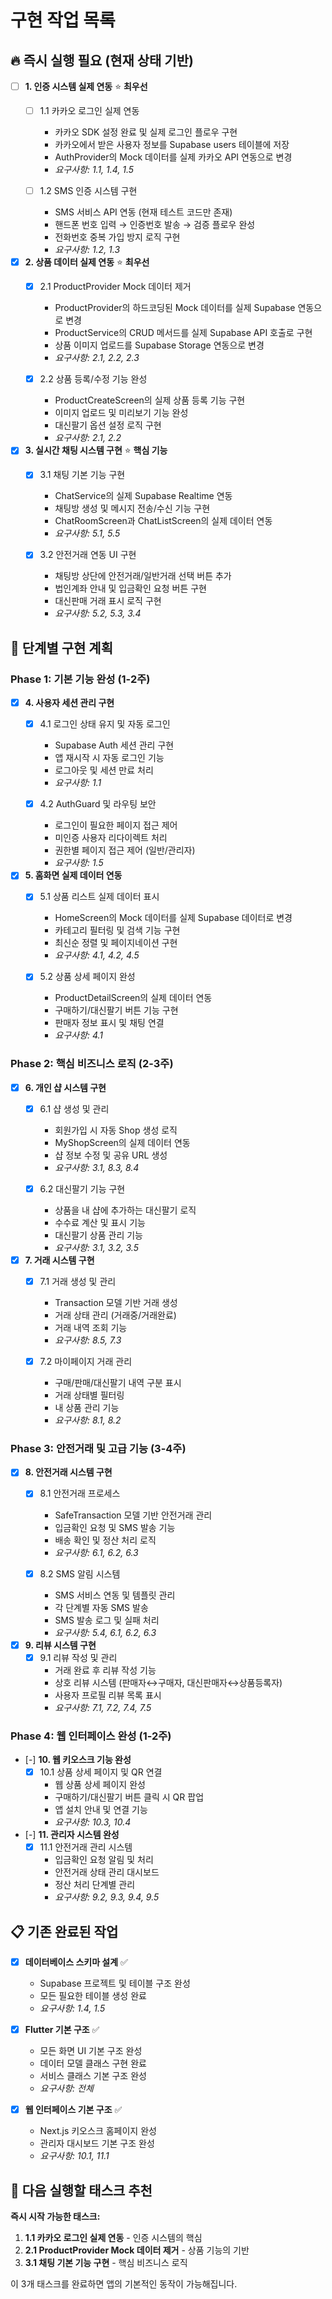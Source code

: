 # 구현 작업 목록

## 🔥 **즉시 실행 필요 (현재 상태 기반)**

- [ ] **1. 인증 시스템 실제 연동** ⭐ **최우선**
  - [ ] 1.1 카카오 로그인 실제 연동
    - 카카오 SDK 설정 완료 및 실제 로그인 플로우 구현
    - 카카오에서 받은 사용자 정보를 Supabase users 테이블에 저장
    - AuthProvider의 Mock 데이터를 실제 카카오 API 연동으로 변경
    - _요구사항: 1.1, 1.4, 1.5_

  - [ ] 1.2 SMS 인증 시스템 구현
    - SMS 서비스 API 연동 (현재 테스트 코드만 존재)
    - 핸드폰 번호 입력 → 인증번호 발송 → 검증 플로우 완성
    - 전화번호 중복 가입 방지 로직 구현
    - _요구사항: 1.2, 1.3_

- [x] **2. 상품 데이터 실제 연동** ⭐ **최우선**
  - [x] 2.1 ProductProvider Mock 데이터 제거
    - ProductProvider의 하드코딩된 Mock 데이터를 실제 Supabase 연동으로 변경
    - ProductService의 CRUD 메서드를 실제 Supabase API 호출로 구현
    - 상품 이미지 업로드를 Supabase Storage 연동으로 변경
    - _요구사항: 2.1, 2.2, 2.3_

  - [x] 2.2 상품 등록/수정 기능 완성
    - ProductCreateScreen의 실제 상품 등록 기능 구현
    - 이미지 업로드 및 미리보기 기능 완성
    - 대신팔기 옵션 설정 로직 구현
    - _요구사항: 2.1, 2.2_

- [x] **3. 실시간 채팅 시스템 구현** ⭐ **핵심 기능**
  - [x] 3.1 채팅 기본 기능 구현
    - ChatService의 실제 Supabase Realtime 연동
    - 채팅방 생성 및 메시지 전송/수신 기능 구현
    - ChatRoomScreen과 ChatListScreen의 실제 데이터 연동
    - _요구사항: 5.1, 5.5_

  - [x] 3.2 안전거래 연동 UI 구현
    - 채팅방 상단에 안전거래/일반거래 선택 버튼 추가
    - 법인계좌 안내 및 입금확인 요청 버튼 구현
    - 대신판매 거래 표시 로직 구현
    - _요구사항: 5.2, 5.3, 3.4_

## 🚀 **단계별 구현 계획**

### Phase 1: 기본 기능 완성 (1-2주)

- [x] **4. 사용자 세션 관리 구현**
  - [x] 4.1 로그인 상태 유지 및 자동 로그인
    - Supabase Auth 세션 관리 구현
    - 앱 재시작 시 자동 로그인 기능
    - 로그아웃 및 세션 만료 처리
    - _요구사항: 1.1_

  - [x] 4.2 AuthGuard 및 라우팅 보안
    - 로그인이 필요한 페이지 접근 제어
    - 미인증 사용자 리다이렉트 처리
    - 권한별 페이지 접근 제어 (일반/관리자)
    - _요구사항: 1.5_

- [x] **5. 홈화면 실제 데이터 연동**
  - [x] 5.1 상품 리스트 실제 데이터 표시
    - HomeScreen의 Mock 데이터를 실제 Supabase 데이터로 변경
    - 카테고리 필터링 및 검색 기능 구현
    - 최신순 정렬 및 페이지네이션 구현
    - _요구사항: 4.1, 4.2, 4.5_

  - [x] 5.2 상품 상세 페이지 완성
    - ProductDetailScreen의 실제 데이터 연동
    - 구매하기/대신팔기 버튼 기능 구현
    - 판매자 정보 표시 및 채팅 연결
    - _요구사항: 4.1_

### Phase 2: 핵심 비즈니스 로직 (2-3주)

- [x] **6. 개인 샵 시스템 구현**
  - [x] 6.1 샵 생성 및 관리
    - 회원가입 시 자동 Shop 생성 로직
    - MyShopScreen의 실제 데이터 연동
    - 샵 정보 수정 및 공유 URL 생성
    - _요구사항: 3.1, 8.3, 8.4_

  - [x] 6.2 대신팔기 기능 구현
    - 상품을 내 샵에 추가하는 대신팔기 로직
    - 수수료 계산 및 표시 기능
    - 대신팔기 상품 관리 기능
    - _요구사항: 3.1, 3.2, 3.5_

- [x] **7. 거래 시스템 구현**
  - [x] 7.1 거래 생성 및 관리
    - Transaction 모델 기반 거래 생성
    - 거래 상태 관리 (거래중/거래완료)
    - 거래 내역 조회 기능
    - _요구사항: 8.5, 7.3_

  - [x] 7.2 마이페이지 거래 관리
    - 구매/판매/대신팔기 내역 구분 표시
    - 거래 상태별 필터링
    - 내 상품 관리 기능
    - _요구사항: 8.1, 8.2_

### Phase 3: 안전거래 및 고급 기능 (3-4주)

- [x] **8. 안전거래 시스템 구현**
  - [x] 8.1 안전거래 프로세스
    - SafeTransaction 모델 기반 안전거래 관리
    - 입금확인 요청 및 SMS 발송 기능
    - 배송 확인 및 정산 처리 로직
    - _요구사항: 6.1, 6.2, 6.3_

  - [x] 8.2 SMS 알림 시스템
    - SMS 서비스 연동 및 템플릿 관리
    - 각 단계별 자동 SMS 발송
    - SMS 발송 로그 및 실패 처리
    - _요구사항: 5.4, 6.1, 6.2, 6.3_

- [x] **9. 리뷰 시스템 구현**
  - [x] 9.1 리뷰 작성 및 관리
    - 거래 완료 후 리뷰 작성 기능
    - 상호 리뷰 시스템 (판매자↔구매자, 대신판매자↔상품등록자)
    - 사용자 프로필 리뷰 목록 표시
    - _요구사항: 7.1, 7.2, 7.4, 7.5_

### Phase 4: 웹 인터페이스 완성 (1-2주)

- [-] **10. 웹 키오스크 기능 완성**
  - [x] 10.1 상품 상세 페이지 및 QR 연결
    - 웹 상품 상세 페이지 완성
    - 구매하기/대신팔기 버튼 클릭 시 QR 팝업
    - 앱 설치 안내 및 연결 기능
    - _요구사항: 10.3, 10.4_

- [-] **11. 관리자 시스템 완성**
  - [x] 11.1 안전거래 관리 시스템
    - 입금확인 요청 알림 및 처리
    - 안전거래 상태 관리 대시보드
    - 정산 처리 단계별 관리
    - _요구사항: 9.2, 9.3, 9.4, 9.5_

## 📋 **기존 완료된 작업**

- [x] **데이터베이스 스키마 설계** ✅
  - Supabase 프로젝트 및 테이블 구조 완성
  - 모든 필요한 테이블 생성 완료
  - _요구사항: 1.4, 1.5_

- [x] **Flutter 기본 구조** ✅
  - 모든 화면 UI 기본 구조 완성
  - 데이터 모델 클래스 구현 완료
  - 서비스 클래스 기본 구조 완성
  - _요구사항: 전체_

- [x] **웹 인터페이스 기본 구조** ✅
  - Next.js 키오스크 홈페이지 완성
  - 관리자 대시보드 기본 구조 완성
  - _요구사항: 10.1, 11.1_

## 🎯 **다음 실행할 태스크 추천**

**즉시 시작 가능한 태스크:**
1. **1.1 카카오 로그인 실제 연동** - 인증 시스템의 핵심
2. **2.1 ProductProvider Mock 데이터 제거** - 상품 기능의 기반
3. **3.1 채팅 기본 기능 구현** - 핵심 비즈니스 로직

이 3개 태스크를 완료하면 앱의 기본적인 동작이 가능해집니다.